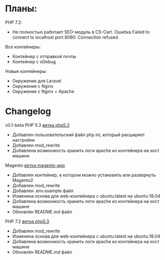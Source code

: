 # Планы:
PHP 7.2:
- Не полностью работает SEO-модуль в CS-Cart. Ошибка Failed to connect to localhost port 8080: Connection refused

Все контейнеры:
- Контейнер с отправкой почты
- Контейнер с xDebug

Новые контейнеры:
- Окружение для Laravel
- Окружение с Nginx
- Окружение с Nginx + Apache


# Changelog
v0.1-beta
PHP 5.3 [ветка php5.3](https://github.com/AlekseyBusarev/docker-tools/tree/php5.3)
- Добавлен пользовательский файл php.ini, который расширяет настройки
- Добавлен mod_rewrite
- Добавлена возмонжость хранить логи apache из контейнера на хост машине

Magento [ветка magento-app](https://github.com/AlekseyBusarev/docker-tools/tree/magento-app)
- Добавлен контейнер, в котором можно установить или развернуть Magento2
- Добавлен mod_rewrite
- Добавлен .env.example файл
- Изменена основа для web-контейнера с ubuntu:latest на ubuntu:18.04
- Добавлена возмонжость хранить логи apache из контейнера на хост машине
- Обновлён README.md файл

PHP 7.2 [ветка php5.3](https://github.com/AlekseyBusarev/docker-tools/tree/php7.2)
- Добавлен mod_rewrite
- Изменена основа для web-контейнера с ubuntu:latest на ubuntu:18.04
- Добавлена возмонжость хранить логи apache из контейнера на хост машине
- Обновлён README.md файл